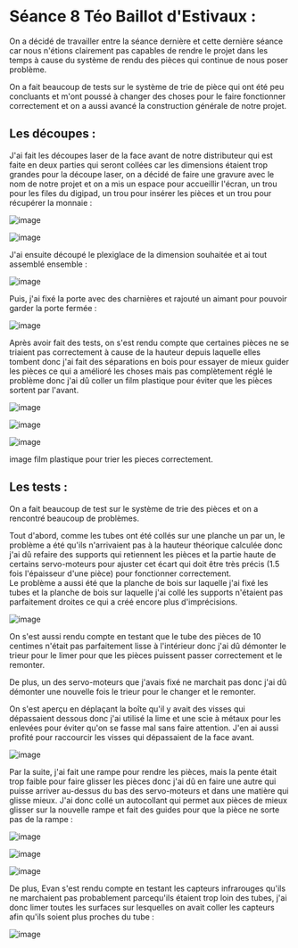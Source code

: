 #  Séance 8 Téo Baillot d'Estivaux :  

On a décidé de travailler entre la séance dernière et cette dernière séance car nous n'étions clairement pas capables de rendre le projet dans les temps à cause du système de rendu des pièces qui continue de nous poser problème.  

On a fait beaucoup de tests sur le système de trie de pièce qui ont été peu concluants et m'ont poussé à changer des choses pour le faire fonctionner correctement et on a aussi avancé la construction générale de notre projet.  

## Les découpes :  

J'ai fait les découpes laser de la face avant de notre distributeur qui est faite en deux parties qui seront collées car les dimensions étaient trop grandes pour la découpe laser, on a décidé de faire une gravure avec le nom de notre projet et on a mis un espace pour accueillir l'écran, un trou pour les files du digipad, un trou pour insérer les pièces et un trou pour récupérer la monnaie :  

![image](https://user-images.githubusercontent.com/79744829/221604482-ef5fb1cf-f3ac-4a64-a0f8-a98605b24a05.png)  

![image](https://user-images.githubusercontent.com/79744829/221604645-b63379f6-c35c-47d8-9bae-08278c31075a.png)  

J'ai ensuite découpé le plexiglace de la dimension souhaitée et ai tout assemblé ensemble :  

![image](https://user-images.githubusercontent.com/79744829/221606139-85ee0ce9-0264-4ae4-90df-b9a2b6302a7a.png)  

Puis, j'ai fixé la porte avec des charnières et rajouté un aimant pour pouvoir garder la porte fermée :  

![image](https://user-images.githubusercontent.com/79744829/221609620-a8c0a453-0282-4c83-8276-5d72072c5948.png)  

Après avoir fait des tests, on s'est rendu compte que certaines pièces ne se triaient pas correctement à cause de la hauteur depuis laquelle elles tombent donc j'ai fait des séparations en bois pour essayer de mieux guider les pièces ce qui a amélioré les choses mais pas complètement réglé le problème donc j'ai dû coller un film plastique pour éviter que les pièces sortent par l'avant.  

![image](https://user-images.githubusercontent.com/79744829/221605529-ed440180-527d-44ec-aae9-8813df2c1fac.png)  

![image](https://user-images.githubusercontent.com/79744829/221605603-9d67940d-37e7-460b-87c6-4666ef7dafe1.png)  

![image](https://user-images.githubusercontent.com/79744829/221605796-5ffd5efd-9770-4ebd-ab90-4df95be8289b.png)  

image film plastique pour trier les pieces correctement.


## Les tests :  

On a fait beaucoup de test sur le système de trie des pièces et on a rencontré beaucoup de problèmes.  

Tout d'abord, comme les tubes ont été collés sur une planche un par un, le problème a été qu'ils n'arrivaient pas à la hauteur théorique calculée donc j'ai dû refaire des supports qui retiennent les pièces et la partie haute de certains servo-moteurs pour ajuster cet écart qui doit être très précis (1.5 fois l'épaisseur d'une pièce) pour fonctionner correctement.  
Le problème a aussi été que la planche de bois sur laquelle j'ai fixé les tubes et la planche de bois sur laquelle j'ai collé les supports n'étaient pas parfaitement droites ce qui a créé encore plus d'imprécisions.

![image](https://user-images.githubusercontent.com/79744829/221608141-8945d10b-065d-468e-b2c4-de73e2cdc18b.png)  

On s'est aussi rendu compte en testant que le tube des pièces de 10 centimes n'était pas parfaitement lisse à l'intérieur donc j'ai dû démonter le trieur pour le limer pour que les pièces puissent passer correctement et le remonter.  

De plus, un des servo-moteurs que j'avais fixé ne marchait pas donc j'ai dû démonter une nouvelle fois le trieur pour le changer et le remonter.  

On s'est aperçu en déplaçant la boîte qu'il y avait des visses qui dépassaient dessous donc j'ai utilisé la lime et une scie à métaux pour les enlevées pour éviter qu'on se fasse mal sans faire attention. J'en ai aussi profité pour raccourcir les visses qui dépassaient de la face avant.  

![image](https://user-images.githubusercontent.com/79744829/221610503-06e4ce57-753b-44a9-910c-53cdde860043.png)  

Par la suite, j'ai fait une rampe pour rendre les pièces, mais la pente était trop faible pour faire glisser les pièces donc j'ai dû en faire une autre qui puisse arriver au-dessus du bas des servo-moteurs et dans une matière qui glisse mieux. J'ai donc collé un autocollant qui permet aux pièces de mieux glisser sur la nouvelle rampe et fait des guides pour que la pièce ne sorte pas de la rampe :  

![image](https://user-images.githubusercontent.com/79744829/221610174-691e8965-57fd-4f1b-89c5-efff9d0485ed.png)  

![image](https://user-images.githubusercontent.com/79744829/221610244-710a8dc5-0015-4ac2-9879-c29a249e7a5f.png)  

 ![image](https://user-images.githubusercontent.com/79744829/221951007-5716aee4-71d6-42e7-a96e-86356d06cc8f.png)  

De plus, Evan s'est rendu compte en testant les capteurs infrarouges qu'ils ne marchaient pas probablement parcequ'ils étaient trop loin des tubes, j'ai donc limer toutes les surfaces sur lesquelles on avait coller les capteurs afin qu'ils soient plus proches du tube :  

![image](https://user-images.githubusercontent.com/79744829/221951456-8b0fcaaf-1f3f-465f-929f-d31130cf4f7a.png)  

